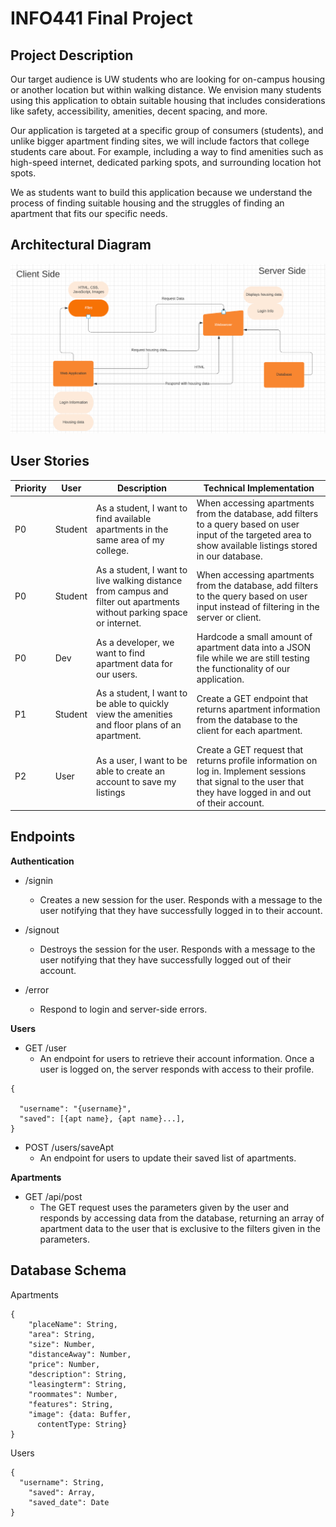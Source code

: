 # INFO441 Final Project

## Project Description

Our target audience is UW students who are looking for on-campus housing or another location but within walking distance. We envision many students using this application to obtain suitable housing that includes considerations like safety, accessibility, amenities, decent spacing, and more.

Our application is targeted at a specific group of consumers (students), and unlike bigger apartment finding sites, we will include factors that college students care about. For example, including a way to find amenities such as high-speed internet, dedicated parking spots, and surrounding location hot spots.

We as students want to build this application because we understand the process of finding suitable housing and the struggles of finding an apartment that fits our specific needs.

## Architectural Diagram

![Architectural Diagram](imgs/diagram.PNG)

## User Stories
| Priority      | User | Description      | Technical Implementation |
| ----------- | ----------- | ----------- | ----------- |
| P0 | Student | As a student, I want to find available apartments in the same area of my college. | When accessing apartments from the database, add filters to a query based on user input of the targeted area to show available listings stored in our database. |
| P0   | Student | As a student, I want to live walking distance from campus and filter out apartments without parking space or internet. | When accessing apartments from the database, add filters to the query based on user input instead of filtering in the server or client. |
|P0| Dev | As a developer, we want to find apartment data for our users. | Hardcode a small amount of apartment data into a JSON file while we are still testing the functionality of our application. |
|P1|Student|As a student, I want to be able to quickly view the amenities and floor plans of an apartment.| Create a GET endpoint that returns apartment information from the database to the client for each apartment. |
| P2 | User| As a user, I want to be able to create an account to save my listings |  Create a GET request that returns profile information on log in. Implement sessions that signal to the user that they have logged in and out of their account. |


## Endpoints

**Authentication**

- /signin
  - Creates a new session for the user. Responds with a message to the user notifying that they have successfully logged in to their account.


- /signout
  - Destroys the session for the user. Responds with a message to the user notifying that they have successfully logged out of their account.


- /error
  - Respond to login and server-side errors.

**Users**

- GET /user
  - An endpoint for users to retrieve their account information. Once a user is logged on, the server responds with access to their profile.

```
{
  
  "username": "{username}",
  "saved": [{apt name}, {apt name}...],
}
```

- POST /users/saveApt
  - An endpoint for users to update their saved list of apartments.

**Apartments**

- GET /api/post
  -   The GET request uses the parameters given by the user and responds by accessing data from the database, returning an array of apartment data to the user that is exclusive to the filters given in the parameters.


## Database Schema

Apartments
```
{
    "placeName": String,
    "area": String,
    "size": Number,
    "distanceAway": Number,
    "price": Number,
    "description": String,
    "leasingterm": String,
    "roommates": Number,
    "features": String,
    "image": {data: Buffer,
      contentType: String}
}
```

Users

```
{
  "username": String,
    "saved": Array,
    "saved_date": Date
}
```
